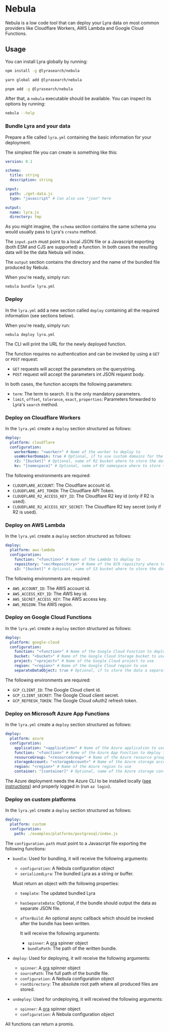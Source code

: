 # Nebula

Nebula is a low code tool that can deploy your Lyra data on most common providers like Cloudflare Workers, AWS Lambda and Google Cloud Functions.

## Usage

You can install Lyra globally by running:

```bash title="Using npm"
npm install -g @lyrasearch/nebula
```

```bash title="Using yarn"
yarn global add @lyrasearch/nebula
```

```bash title="Using pnpm"
pnpm add -g @lyrasearch/nebula
```

After that, a `nebula` executable should be available. You can inspect its options by running:

```bash
nebula --help
```

### Bundle Lyra and your data

Prepare a file called `lyra.yml` containing the basic information for your deployment.

The simplest file you can create is something like this:

```yaml
version: 0.1

schema:
  title: string
  description: string

input:
  path: ./get-data.js
  type: "javascript" # Can also use "json" here

output:
  name: lyra.js
  directory: tmp
```

As you might imagine, the `schema` section contains the same schema you would usually pass to Lyra's `create` method.

The `input.path` must point to a local JSON file or a Javascript exporting (both ESM and CJS are supported) a function. In both cases the resulting data will be the data Nebula will index.

The `output` section contains the directory and the name of the bundled file produced by Nebula.

When you're ready, simply run:

```
nebula bundle lyra.yml
```

### Deploy

In the `lyra.yml` add a new section called `deploy` containing all the required information (see sections below).

When you're ready, simply run:

```
nebula deploy lyra.yml
```

The CLI will print the URL for the newly deployed function.

The function requires no authentication and can be invoked by using a `GET` or `POST` request:

- `GET` requests will accept the parameters on the querystring.
- `POST` request will accept the parameters int JSON request body.

In both cases, the function accepts the following parameters:

- `term`: The term to search. It is the only mandatory parameters.
- `limit`, `offset`, `tolerance`, `exact`, `properties`: Parameters forwarded to Lyra's `search` method.

### Deploy on Cloudflare Workers

In the `lyra.yml` create a `deploy` section structured as follows:

```yaml
deploy:
  platform: cloudflare
  configuration:
    workerName: "<worker>" # Name of the worker to deploy to
    useWorkerDomain: true # Optional, if to use custom domains for the worker
    r2: "[bucket]" # Optional, name of R2 bucket where to store the data
    kv: "[namespace]" # Optional, name of KV namespace where to store the data
```

The following environments are required:

- `CLOUDFLARE_ACCOUNT`: The Cloudflare account id.
- `CLOUDFLARE_API_TOKEN`: The Cloudflare API Token.
- `CLOUDFLARE_R2_ACCESS_KEY_ID`: The Cloudflare R2 key id (only if R2 is used).
- `CLOUDFLARE_R2_ACCESS_KEY_SECRET`: The Cloudflare R2 key secret (only if R2 is used).

### Deploy on AWS Lambda

In the `lyra.yml` create a `deploy` section structured as follows:

```yaml
deploy:
  platform: aws-lambda
  configuration:
    function: "<function>" # Name of the Lambda to deploy to
    repository: "<ecrRepository>" # Name of the ECR repository where to store the Lambda image
    s3: "[bucket]" # Optional, name of S3 bucket where to store the data
```

The following environments are required:

- `AWS_ACCOUNT_ID`: The AWS account id.
- `AWS_ACCESS_KEY_ID`: The AWS key id.
- `AWS_SECRET_ACCESS_KEY`: The AWS access key.
- `AWS_REGION`: The AWS region.

### Deploy on Google Cloud Functions

In the `lyra.yml` create a `deploy` section structured as follows:

```yaml
deploy:
  platform: google-cloud
  configuration:
    function: "<function>" # Name of the Google Cloud Function to deploy to
    bucket: "<bucket>" # Name of the Google Cloud Storage bucket to use
    project: "<project>" # Name of the Google Cloud project to use
    region: "<region>" # Name of the Google Cloud region to use
    separateDataObject: true # Optional, if to store the data a separate object in the bucket
```

The following environments are required:

- `GCP_CLIENT_ID`: The Google Cloud client id.
- `GCP_CLIENT_SECRET`: The Google Cloud client secret.
- `GCP_REFRESH_TOKEN`: The Google Cloud oAuth2 refresh token.

### Deploy on Microsoft Azure App Functions

In the `lyra.yml` create a `deploy` section structured as follows:

```yaml
deploy:
  platform: azure
  configuration:
    application: "<application>" # Name of the Azure application to use
    function: "<function>" # Name of the Azure App Function to deploy to
    resourceGroup: "<resourceGroup>" # Name of the Azure resource group to use
    storageAccount: "<storageAccount>" # Name of the Azure storage account to use
    region: "<region>" # Name of the Azure region to use
    container: "[container]" # Optional, name of the Azure storage container where to store the data
```

The Azure deployment needs the Azure CLI to be installed locally ([see instructions](https://learn.microsoft.com/en-us/cli/azure/install-azure-cli)) and properly logged in (run `az login`).

### Deploy on custom platforms

In the `lyra.yml` create a `deploy` section structured as follows:

```yaml
deploy:
  platform: custom
  configuration:
    path: ./examples/platforms/postgresql/index.js
```

The `configuration.path` must point to a Javascript file exporting the following functions:

- `bundle`: Used for bundling, it will receive the following arguments:

  - `configuration`: A Nebula configuration object
  - `serializedLyra`: The bundled Lyra as a string or buffer.

  Must return an object with the following properties:

  - `template`: The updated bundled Lyra
  - `hasSeparateData`: Optional, if the bundle should output the data as separate JSON file.
  - `afterBuild`: An optional async callback which should be invoked after the bundle has been written.

    It will receive the following arguments:

    - `spinner`: A [ora](https://npmjs.com/ora) spinner object
    - `bundlePath`: The path of the written bundle.

- `deploy`: Used for deploying, it will receive the following arguments:

  - `spinner`: A [ora](https://npmjs.com/ora) spinner object
  - `sourcePath`: The full path of the bundle file.
  - `configuration`: A Nebula configuration object
  - `rootDirectory`: The absolute root path where all produced files are stored.

- `undeploy`: Used for undeploying, it will received the following arguments:

  - `spinner`: A [ora](https://npmjs.com/ora) spinner object
  - `configuration`: A Nebula configuration object

All functions can return a promis.
